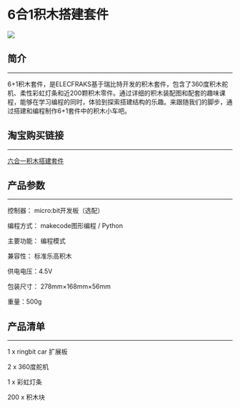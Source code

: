 ﻿# 6合1积木搭建套件

![](https://wiki-media-ef.oss-cn-hongkong.aliyuncs.com/docs/microbit/building-blocks/ringbit-bricks-pack/images/ringbit_bricks_pack_01.jpg)

## 简介
---

6+1积木套件，是ELECFRAKS基于瑞比特开发的积木套件，包含了360度积木舵机、柔性彩虹灯条和近200颗积木零件。通过详细的积木装配图和配套的趣味课程，能够在学习编程的同时，体验到探索搭建结构的乐趣。来跟随我们的脚步，通过搭建和编程制作6+1套件中的积木小车吧。

## 淘宝购买链接
---

[六合一积木搭建套件](https://item.taobao.com/item.htm?ft=t&id=619734013239)

## 产品参数
---
控制器： micro:bit开发板（选配）

编程方式： makecode图形编程 / Python

主要功能： 编程模式

兼容性： 标准乐高积木

供电电压：4.5V

包装尺寸： 278mm×168mm×56mm

重量：500g

## 产品清单
---
1 x ringbit car 扩展板

2 x 360度舵机

1 x 彩虹灯条

200 x 积木块
